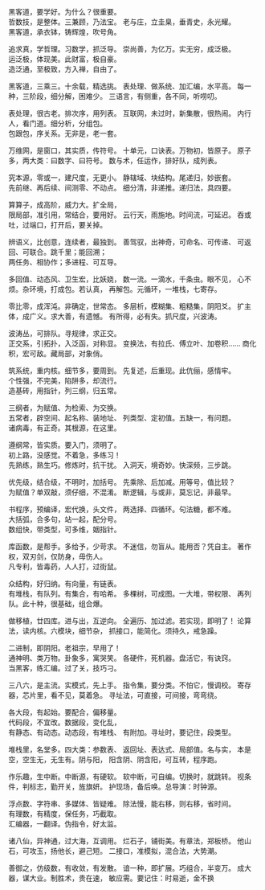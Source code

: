 黑客道，要学好。为什么？很重要。  
哲数技，是整体。三兼顾，乃法宝。 
老与庄，立圭臬，垂青史，永光耀。  
黑客道，承衣钵，铸辉煌，吹号角。  

追求真，学哲理。习数学，抓泛导。 
崇尚善，为亿万。实无穷，成泛极。   
运泛极，体现美。此财富，极自豪。   
造泛通，至极致，方入禅，自由了。   

黑客道，三乘三。十余载，精选挑。 
表处理、做系统、加汇编，水平高。 
每一种，三阶段，细分解，困难少。 
三语言，有侧重，各不同，听唠叨。

表处理，很古老。排次序，用列表。 
互联网，未过时，新集散，很热闹。 
内行人，看门道。细分析，分组包。   
包跟包，序关系。无非是，老一套。  

万维网，是窗口，其实质，传符号。 
十单元，口诀表。万物初，皆原子。 
原子多，两大类：曰数字、曰符号。 
数与术，任运作，排好队，成列表。 
 
究本源，零或一，建尺度，无更小。 
静辖域、块结构。尾递归，妙嵌套。  
先前继、再后续、间测零、不动点。 
细分清，非递推。递归法，具四要。 

算算子，成高阶，威力大。扩全局，  
限局部，准引用，常结合，要用好。 
云行天，雨施地。时间流，可延迟。 
吞或吐，过端口，打开后，要关掉。 

辨语义，比创意，连续者，最独到。 
善驾驭，出神奇，可命名、可传递、 
可返回、可联合。跳千里；能回溯；  
两任务、相协作；多进程、可互导。 

多回值、动态风、卫生宏，比妖娆， 
数一流。一滴水，千条虫。眼不见， 
心不烦。杂环境，打成包。若认真， 
再解包。元循环，一堆栈，七寄存。 

零比零，成浑沌。非确定，世常态。 
多层析，模糊集、粗糙集，阴阳爻。 
扩主体，成广义。求大善，有遗憾。 
有所得，必有失。抓尺度，兴波涛。 

波涛丛，可排队。寻规律，求正交。   
正交系，引拓扑，入泛函，对称显。 
变换法，有拉氏、傅立叶、加卷积…… 
商化积，宏可敌。藏局部，对象俏。

筑系统，重内核。细节多，要周到。
先复述，后重现。此伉俪，感情牢。  
个性强，不完美，陷阱多，却流行。  
造基砖，用指针，列三纲，归五常。

三纲者，为赋值、为检索、为交换。  
五常者，辟空间、起名称、装地址、 
列类型、定初值。五缺一，有问题。  
诸病毒，有正奇。其根源，在这里。 

遵纲常，皆实质。要入门，须明了。  
初上路，没感觉。不着急，多练习！  
先熟练，熟生巧。修炼时，抗干扰。 
入洞天，境奇妙。快深频，三步跳。  

优先级，结合级，不明时，加括号。 
先乘除、后加减。用等号，值比较？  
为赋值？单双敲，须仔细，不混淆。
断逻辑，与或非，莫忘记，非最早。  
 
书程序，预编译，宏代换，头文件， 
两选择、四循环。句法糖，都不难。   
大括弧，合多句，站一起，配分号。   
数组快，带类型，可多维，姻指针。 
 
库函数，是帮手。多给予，少苛求。 
不迷信，勿盲从。能用否？凭自主。 
著作权，双刃剑，仅防身，毋伤人。  
凡专利，皆毒药，人人打，过街鼠。   

众结构，好归纳。有向量，有链表。  
有堆栈，有队列。有集合，有哈希。 
多棵树，可成图。一大堆，带权限、 
再列队。此十种，很基础，组合爆。

做移植，廿四库。进与出，互逆向。
全遍历、加过滤。若实现，即明了！ 
论算法，读内核。六模块，细节杂， 
抓接口，能简化。须持久，戒急躁。

二进制，即阴阳。老祖宗，早用了！  
通神明、类万物。卦象多，寓哭笑。
各硬件，死机器。盘活它，有诀窍。   
当黑客，练汇编。过了关，技巧刁。   

三八六，是主流。实模式，先上手。 
指令集，要分类。不怕它，慢调校。 
寄存器，芯片里，看不见，莫着急。 
寻址法，可直接，可间接，弯弯绕。

各大段，有起始。要配合，偏移量。  
代码段，不宜改。数据段，变化乱，  
有静态、有动态。动态段，有堆栈、
有附加。寻址时，要记住，段类型。 

堆栈里，名堂多。四大类：参数表、
返回址、表达式、局部值。名与实， 
本是空，空生无，无生有。阴与阳，
阳含阴、阴含阳，可互转，程序跑。  

作乐趣，生中断。中断源，有硬软。
软中断，可自编。切换时，就跳转。 
视条件，判标志，勤开关，旌旗妍。 
护现场，备后唤。总导演：时钟源。 

浮点数、字符串、多媒体、皆疑难。
除法慢，能右移，则右移，省时间。  
有理数，有精度，保任务，巧截取。  
汇编器，一翻译。伪指令，好太监。 

诸八仙，异神通，过大海，互调用。
烂石子，铺街美。有章法，郑板桥。 
他山石，可攻玉，扬他长，避己短。
二接口，准模拟，混合法，大势潮。 

善御之，仿级数，有收敛，有发散。
谙一种，即扩展。巧组合，半变万。 
成大器，谋大业。制胜术，贵在速，
敏应需。要记住：时易逝，金不换
